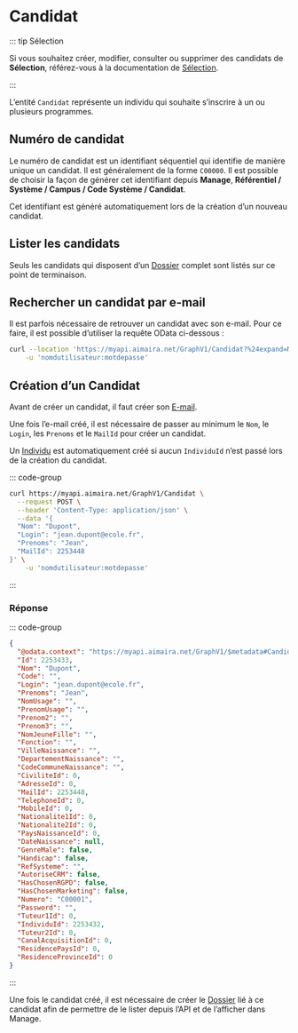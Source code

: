 # Candidat

::: tip Sélection

Si vous souhaitez créer, modifier, consulter ou supprimer des candidats de **Sélection**, référez-vous à la 
documentation de [Sélection][selection].

:::

L’entité `Candidat` représente un individu qui souhaite s’inscrire à un ou plusieurs programmes.

## Numéro de candidat

Le numéro de candidat est un identifiant séquentiel qui identifie de manière unique un candidat. Il est généralement de
la forme `C00000`. Il est possible de choisir la façon de générer cet identifiant depuis **Manage**,
**Référentiel / Système / Campus / Code Système / Candidat**.

Cet identifiant est généré automatiquement lors de la création d’un nouveau candidat.

## Lister les candidats

Seuls les candidats qui disposent d’un [Dossier][dossier] complet sont listés sur ce point de terminaison.

## Rechercher un candidat par e-mail

Il est parfois nécessaire de retrouver un candidat avec son e-mail. Pour ce faire, il est possible d’utiliser la requête
OData ci-dessous :

```bash [cURL]
curl --location 'https://myapi.aimaira.net/GraphV1/Candidat?%24expand=Mail&%24filter=Mail%2FAdresse%20eq%20%27adresse.email%40test.fr%27' \
	-u 'nomdutilisateur:motdepasse'
```

## Création d’un Candidat

Avant de créer un candidat, il faut créer son [E-mail][e-mail].

Une fois l’e-mail créé, il est nécessaire de passer au minimum le `Nom`, le `Login`, les `Prenoms` et le `MailId` pour
créer un candidat.

Un [Individu][individu] est automatiquement créé si aucun `IndividuId` n’est passé lors de la création du candidat.

::: code-group

```bash [cURL]
curl https://myapi.aimaira.net/GraphV1/Candidat \
  --request POST \
  --header 'Content-Type: application/json' \
  --data '{
  "Nom": "Dupont",
  "Login": "jean.dupont@ecole.fr",
  "Prenoms": "Jean",
  "MailId": 2253448
}' \
	-u 'nomdutilisateur:motdepasse'
```

:::

### Réponse

::: code-group

```json [JSON]
{
  "@odata.context": "https://myapi.aimaira.net/GraphV1/$metadata#Candidat/$entity",
  "Id": 2253433,
  "Nom": "Dupont",
  "Code": "",
  "Login": "jean.dupont@ecole.fr",
  "Prenoms": "Jean",
  "NomUsage": "",
  "PrenomUsage": "",
  "Prenom2": "",
  "Prenom3": "",
  "NomJeuneFille": "",
  "Fonction": "",
  "VilleNaissance": "",
  "DepartementNaissance": "",
  "CodeCommuneNaissance": "",
  "CiviliteId": 0,
  "AdresseId": 0,
  "MailId": 2253448,
  "TelephoneId": 0,
  "MobileId": 0,
  "Nationalite1Id": 0,
  "Nationalite2Id": 0,
  "PaysNaissanceId": 0,
  "DateNaissance": null,
  "GenreMale": false,
  "Handicap": false,
  "RefSysteme": "",
  "AutoriseCRM": false,
  "HasChosenRGPD": false,
  "HasChosenMarketing": false,
  "Numero": "C00001",
  "Password": "",
  "Tuteur1Id": 0,
  "IndividuId": 2253432,
  "Tuteur2Id": 0,
  "CanalAcquisitionId": 0,
  "ResidencePaysId": 0,
  "ResidenceProvinceId": 0
}
```

:::

Une fois le candidat créé, il est nécessaire de créer le [Dossier][dossier] lié à ce candidat afin de permettre de
le lister depuis l’API et de l’afficher dans Manage.

[dossier]: /reference/ressources/admission/dossier
[e-mail]: /reference/ressources/core/e-mail
[individu]: /reference/ressources/core/individu
[programme]: docs/api/reference/ressources/core/programme
[voie-d-admission]: /reference/ressources/admission/voie-d-admission
[selection]: /reference/ressources/selection/